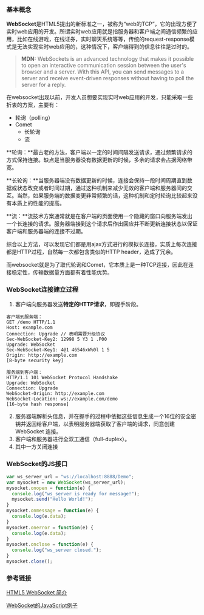 ### 基本概念
**WebSocket**是HTML5提出的新标准之一，被称为“web的TCP”，它的出现方便了实时web应用的开发。所谓实时web应用就是指服务器和客户端之间通信频繁的应用，比如在线游戏，在线证券，实时聊天系统等等，传统的request-response模式是无法实现实时web应用的，这种情况下，客户端得到的信息往往是过时的。
> **MDN:**  WebSockets is an advanced technology that makes it possible to open an interactive communication session between the user's browser and a server. With this API, you can send messages to a server and receive event-driven responses without having to poll the server for a reply.

在websocket出现以前，开发人员想要实现实时web应用的开发，只能采取一些折衷的方案，主要有：

- 轮询（polling）
- Comet
  - 长轮询
  - 流

**轮询：**最古老的方法，客户端以一定的时间间隔发送请求，通过频繁请求的方式保持连接。缺点是当服务器没有数据更新的时候，多余的请求会占据网络带宽。

**长轮询：**当服务器端没有数据更新的时候，连接会保持一段时间周期直到数据或状态改变或者时间过期，通过这种机制来减少无效的客户端和服务器间的交互。当然，如果服务端的数据变更非常频繁的话，这种机制和定时轮询比较起来没有本质上的性能的提高。

**流：**流技术方案通常就是在客户端的页面使用一个隐藏的窗口向服务端发出一个长连接的请求。服务器端接到这个请求后作出回应并不断更新连接状态以保证客户端和服务器端的连接不过期。

综合以上方法，可以发现它们都是用ajax方式进行的模拟长连接，实质上每次连接都是HTTP过程，自然每一次都包含类似的HTTP header，造成了冗余。

而websocket就是为了取代轮询和Comet，它本质上是一种TCP连接，因此在连接稳定性，传输数据量方面都有着性能优势。

### WebSocket连接建立过程

1. 客户端向服务器发送**特定的HTTP请求**，即握手阶段。

~~~
客户端到服务端： 
GET /demo HTTP/1.1 
Host: example.com 
Connection: Upgrade // 表明需要升级协议
Sec-WebSocket-Key2: 12998 5 Y3 1 .P00 
Upgrade: WebSocket 
Sec-WebSocket-Key1: 4@1 46546xW%0l 1 5 
Origin: http://example.com 
[8-byte security key] 

服务端到客户端：
HTTP/1.1 101 WebSocket Protocol Handshake 
Upgrade: WebSocket 
Connection: Upgrade 
WebSocket-Origin: http://example.com 
WebSocket-Location: ws://example.com/demo 
[16-byte hash response]
~~~

2. 服务器端解析头信息，并在握手的过程中依据这些信息生成一个16位的安全密钥并返回给客户端，以表明服务器端获取了客户端的请求，同意创建WebSocket 连接。
3. 客户端和服务器进行全双工通信（full-duplex）。
4. 其中一方关闭连接

### WebSocket的JS接口

~~~javascript
var ws_server_url = "ws://localhost:8888/Demo";
var mysocket = new WebSocket(ws_server_url);
mysocket.onopen = function(e) {
  console.log("ws_server is ready for message!");
  mysocket.send("Hello World!");
}
mysocket.onmessage = function(e) {
  console.log(e.data);
}
mysocket.onerror = function(e) {
  console.log(e.data);
}
mysocket.onclose = function(e) {
  console.log("ws_server closed.");
}
mysocket.close();
~~~



### 参考链接
[HTML5 WebSocket 简介](http://www.ibm.com/developerworks/cn/web/1112_huangxa_websocket/)

[WebSocket的JavaScript例子](http://www.xyhtml5.com/websocket-javascript-example.html)
